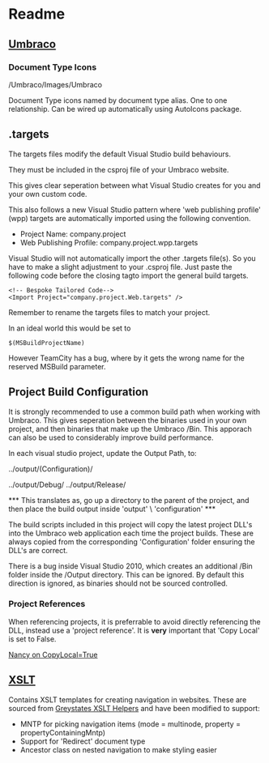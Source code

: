 # Readme
## [Umbraco](Umbraco)
### Document Type Icons

/Umbraco/Images/Umbraco

Document Type icons named by document type alias. One to one relationship.
Can be wired up automatically using AutoIcons package.

## .targets
The targets files modify the default Visual Studio build behaviours.   

They must be included in the csproj file of your Umbraco website.  

This gives clear seperation between what Visual Studio creates for you and your own custom code.   

This also follows a new Visual Studio pattern where 'web publishing profile' (wpp) targets are automatically imported using the following convention. 

+ Project Name: company.project
+ Web Publishing Profile: company.project.wpp.targets

Visual Studio will not automatically import the other .targets file(s). So you have to make a slight adjustment to your .csproj file. Just paste the following code before the closing </Project> tagto import the general build targets.

    <!-- Bespoke Tailored Code-->
    <Import Project="company.project.Web.targets" />
	
Remember to rename the targets files to match your project. 

In an ideal world this would be set to

    $(MSBuildProjectName)
	
However TeamCity has a bug, where by it gets the wrong name for the reserved MSBuild parameter.

## Project Build Configuration

It is strongly recommended to use a common build path when working with Umbraco. This gives seperation between the binaries used in your own project, and then binaries that make up the Umbraco /Bin. This apporach can also be used to considerably improve build performance. 

In each visual studio project, update the Output Path, to:

../output/(Configuration)/

../output/Debug/
../output/Release/

*** This translates as, go up a directory to the parent of the project, and then place the build output inside 'output' \ 'configuration' ***

The build scripts included in this project will copy the latest project DLL's into the Umbraco web application each time the project builds. These are always copied from the corresponding 'Configuration' folder ensuring the DLL's are correct. 

There is a bug inside Visual Studio 2010, which creates an additional /Bin folder inside the /Output directory. This can be ignored. By default this direction is ignored, as binaries should not be sourced controlled.

### Project References

When referencing projects, it is preferrable to avoid directly referencing the DLL, instead use a 'project reference'. It is **very** important that 'Copy Local' is set to False. 

[Nancy on CopyLocal=True](http://codebetter.com/patricksmacchia/2013/05/30/a-typical-effect-of-setting-copylocal-true/)

## [XSLT](Xslt)

Contains XSLT templates for creating navigation in websites.
These are sourced from [Greystates XSLT Helpers](https://github.com/greystate/Greystate-XSLT-Helpers) and have been modified to support:
+ MNTP for picking navigation items (mode = multinode, property = propertyContainingMntp)
+ Support for 'Redirect' document type
+ Ancestor class on nested navigation to make styling easier
